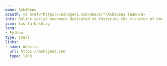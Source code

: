 ```yaml
---
name: Ask3Gens
coauth: <a href="https://ask3gens.com/about/">Ask3Gens Team</a>
info: Online social movement dedicated to fostering the transfer of knowledge among generations. Use *#ask3gens* on social media to ask or answer a question.
icon: fas fa-hashtag
lang:
- Python
type: small
links:
- name: Website
  url: https://ask3gens.com
  type: link
---
```

